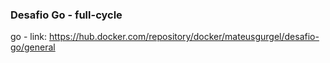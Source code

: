 ### Desafio Go - full-cycle

go - link: https://hub.docker.com/repository/docker/mateusgurgel/desafio-go/general
